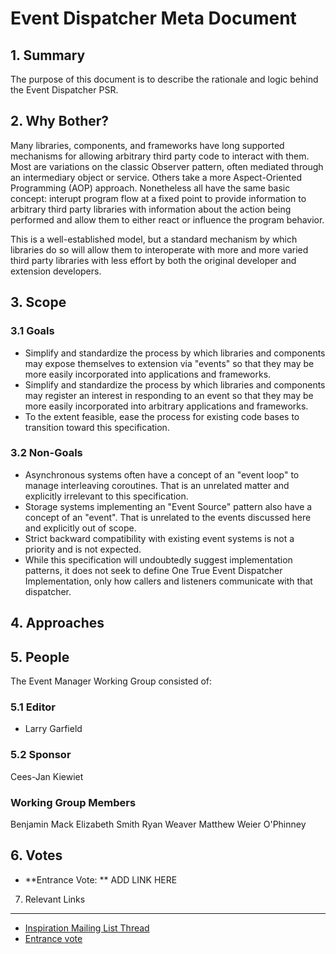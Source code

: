 Event Dispatcher Meta Document
==============================

## 1. Summary

The purpose of this document is to describe the rationale and logic behind the Event Dispatcher PSR.

## 2. Why Bother?

Many libraries, components, and frameworks have long supported mechanisms for allowing arbitrary third party code to interact with them.  Most are variations on the classic Observer pattern, often mediated through an intermediary object or service.  Others take a more Aspect-Oriented Programming (AOP) approach.  Nonetheless all have the same basic concept: interupt program flow at a fixed point to provide information to arbitrary third party libraries with information about the action being performed and allow them to either react or influence the program behavior.

This is a well-established model, but a standard mechanism by which libraries do so will allow them to interoperate with more and more varied third party libraries with less effort by both the original developer and extension developers.

## 3. Scope

### 3.1 Goals

* Simplify and standardize the process by which libraries and components may expose themselves to extension via "events" so that they may be more easily incorporated into applications and frameworks.
* Simplify and standardize the process by which libraries and components may register an interest in responding to an event so that they may be more easily incorporated into arbitrary applications and frameworks.
* To the extent feasible, ease the process for existing code bases to transition toward this specification.

### 3.2 Non-Goals

* Asynchronous systems often have a concept of an "event loop" to manage interleaving coroutines.  That is an unrelated matter and explicitly irrelevant to this specification.
* Storage systems implementing an "Event Source" pattern also have a concept of an "event".  That is unrelated to the events discussed here and explicitly out of scope.
* Strict backward compatibility with existing event systems is not a priority and is not expected.
* While this specification will undoubtedly suggest implementation patterns, it does not seek to define One True Event Dispatcher Implementation, only how callers and listeners communicate with that dispatcher.

## 4. Approaches


## 5. People

The Event Manager Working Group consisted of:

### 5.1 Editor

* Larry Garfield

### 5.2 Sponsor

Cees-Jan Kiewiet

### Working Group Members

Benjamin Mack
Elizabeth Smith
Ryan Weaver
Matthew Weier O'Phinney

## 6. Votes

* **Entrance Vote: **  ADD LINK HERE

7. Relevant Links
-----------------

* [Inspiration Mailing List Thread](https://groups.google.com/forum/#!topic/php-fig/-EJOStgxAwY)
* [Entrance vote](https://groups.google.com/d/topic/php-fig/6kQFX-lhuk4/discussion)
